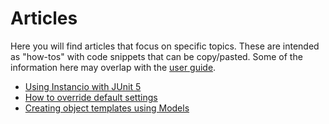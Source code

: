 # Articles

Here you will find articles that focus on specific topics.
These are intended as "how-tos" with code snippets that can be copy/pasted.
Some of the information here may overlap with the [user guide](user-guide.md).


- [Using Instancio with JUnit 5](articles/using-instancio-with-junit-jupiter.md)
- [How to override default settings](articles/how-to-override-default-settings.md)
- [Creating object templates using Models](articles/creating-object-templates-using-models.md)